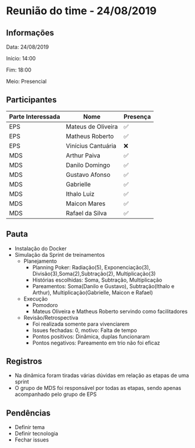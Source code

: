 # Reunião do time - 24/08/2019

## Informações

Data: 24/08/2019

Início: 14:00

Fim: 18:00

Meio: Presencial

## Participantes

|Parte Interessada|Nome|Presença|
|-----------------|----|--------|
|EPS|Mateus de Oliveira| :white_check_mark:|
|EPS|Matheus Roberto| :white_check_mark:|
|EPS|Vinícius Cantuária| :x:|
|MDS|Arthur Paiva| :white_check_mark:|
|MDS|Danilo Domingo| :white_check_mark:|
|MDS|Gustavo Afonso| :white_check_mark:|
|MDS|Gabrielle| :white_check_mark:|
|MDS|Ithalo Luiz| :white_check_mark:|
|MDS|Maicon Mares| :white_check_mark:|
|MDS|Rafael da Silva| :white_check_mark:|


## Pauta

* Instalação do Docker
* Simulação da Sprint de treinamentos
    * Planejamento
        * Planning Poker: Radiação(5), Exponenciação(3), Divisão(3),Soma(2),Subtração(2), Multiplicação(3)
        * Histórias escolhidas: Soma, Subtração, Multiplicação
        * Pareamentos: Soma(Danilo e Gustavo), Subtração(Ithalo e Arthur), Multiplicação(Gabrielle, Maicon e Rafael)
    * Execução
        * Pomodoro
        * Mateus Oliveira e  Matheus Roberto servindo como facilitadores
    * Revisão/Retrospectiva
        * Foi realizada somente para vivenciarem
        * Issues fechadas: 0, motivo: Falta de tempo
        * Pontos positivos: Dinâmica, duplas funcionaram
        * Pontos negativos: Pareamento em trio não foi eficaz

## Registros

* Na dinâmica foram tiradas várias dúvidas em relação as etapas de uma sprint
* O grupo de MDS foi responsável por todas as etapas, sendo apenas acompanhado pelo grupo de EPS

## Pendências

* Definir tema
* Definir tecnologia
* Fechar issues